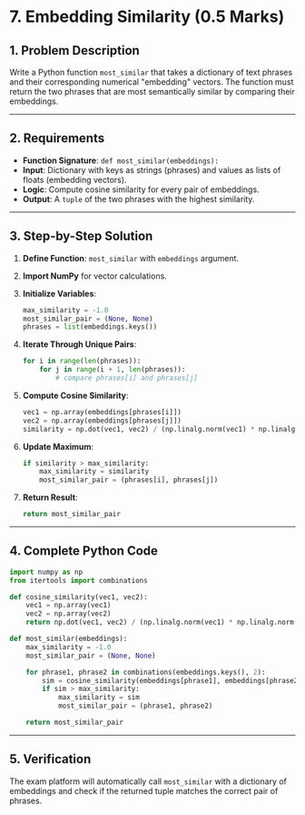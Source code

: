 # 7. Embedding Similarity (0.5 Marks)

## 1. Problem Description

Write a Python function `most_similar` that takes a dictionary of text phrases and their corresponding numerical "embedding" vectors. The function must return the two phrases that are most semantically similar by comparing their embeddings.

---

## 2. Requirements

- **Function Signature**: `def most_similar(embeddings):`
- **Input**: Dictionary with keys as strings (phrases) and values as lists of floats (embedding vectors).
- **Logic**: Compute cosine similarity for every pair of embeddings.
- **Output**: A `tuple` of the two phrases with the highest similarity.

---

## 3. Step-by-Step Solution

1. **Define Function**: `most_similar` with `embeddings` argument.
2. **Import NumPy** for vector calculations.
3. **Initialize Variables**:

   ```python
   max_similarity = -1.0
   most_similar_pair = (None, None)
   phrases = list(embeddings.keys())
   ```

4. **Iterate Through Unique Pairs**:

   ```python
   for i in range(len(phrases)):
       for j in range(i + 1, len(phrases)):
           # compare phrases[i] and phrases[j]
   ```

5. **Compute Cosine Similarity**:

   ```python
   vec1 = np.array(embeddings[phrases[i]])
   vec2 = np.array(embeddings[phrases[j]])
   similarity = np.dot(vec1, vec2) / (np.linalg.norm(vec1) * np.linalg.norm(vec2))
   ```

6. **Update Maximum**:

   ```python
   if similarity > max_similarity:
       max_similarity = similarity
       most_similar_pair = (phrases[i], phrases[j])
   ```

7. **Return Result**:

   ```python
   return most_similar_pair
   ```

---

## 4. Complete Python Code

```python
import numpy as np
from itertools import combinations

def cosine_similarity(vec1, vec2):
    vec1 = np.array(vec1)
    vec2 = np.array(vec2)
    return np.dot(vec1, vec2) / (np.linalg.norm(vec1) * np.linalg.norm(vec2))

def most_similar(embeddings):
    max_similarity = -1.0
    most_similar_pair = (None, None)

    for phrase1, phrase2 in combinations(embeddings.keys(), 2):
        sim = cosine_similarity(embeddings[phrase1], embeddings[phrase2])
        if sim > max_similarity:
            max_similarity = sim
            most_similar_pair = (phrase1, phrase2)

    return most_similar_pair
```

---

## 5. Verification

The exam platform will automatically call `most_similar` with a dictionary of embeddings and check if the returned tuple matches the correct pair of phrases.
